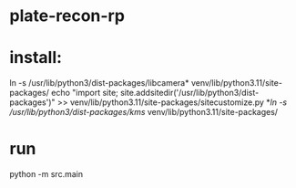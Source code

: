 # plate-recon-rp

# install:
ln -s /usr/lib/python3/dist-packages/libcamera* venv/lib/python3.11/site-packages/
echo "import site; site.addsitedir('/usr/lib/python3/dist-packages')" >> venv/lib/python3.11/site-packages/sitecustomize.py
**ln -s /usr/lib/python3/dist-packages/kms* venv/lib/python3.11/site-packages/

# run
python -m src.main